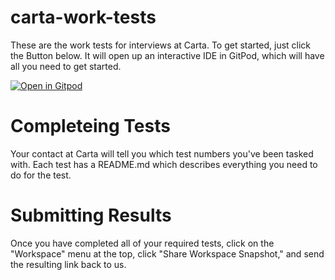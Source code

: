 # carta-work-tests
These are the work tests for interviews at Carta. To get started, just click the Button below. It will open up an interactive IDE in GitPod, which will have all you need to get started.

[![Open in Gitpod](https://gitpod.io/button/open-in-gitpod.svg)](https://gitpod.io/#https://github.com/carta-healthcare/carta-work-tests)

# Completeing Tests
Your contact at Carta will tell you which test numbers you've been tasked with. Each test has a 
README.md which describes everything you need to do for the test. 

# Submitting Results
Once you have completed all of your required tests, click on the "Workspace" menu at the top, click "Share Workspace Snapshot," and send the resulting
link back to us.